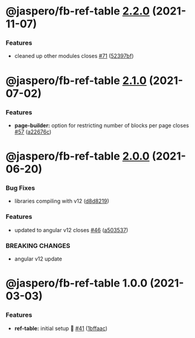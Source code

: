 # @jaspero/fb-ref-table [2.2.0](https://github.com/Jaspero/schema-forms/compare/@jaspero/fb-ref-table@2.1.0...@jaspero/fb-ref-table@2.2.0) (2021-11-07)


### Features

* cleaned up other modules closes [#71](https://github.com/Jaspero/schema-forms/issues/71) ([52397bf](https://github.com/Jaspero/schema-forms/commit/52397bf1eb575d86e4ad639d283fadaedfcd357e))

# @jaspero/fb-ref-table [2.1.0](https://github.com/Jaspero/schema-forms/compare/@jaspero/fb-ref-table@2.0.0...@jaspero/fb-ref-table@2.1.0) (2021-07-02)


### Features

* **page-builder:** option for restricting number of blocks per page closes [#57](https://github.com/Jaspero/schema-forms/issues/57) ([a22676c](https://github.com/Jaspero/schema-forms/commit/a22676ca782fcb17277dd34d1d21451e6b5937ee))

# @jaspero/fb-ref-table [2.0.0](https://github.com/Jaspero/schema-forms/compare/@jaspero/fb-ref-table@1.0.0...@jaspero/fb-ref-table@2.0.0) (2021-06-20)


### Bug Fixes

* libraries compiling with v12 ([d8d8219](https://github.com/Jaspero/schema-forms/commit/d8d8219103d67618f99c219cd82041d9d6fed8f4))


### Features

* updated to angular v12 closes [#46](https://github.com/Jaspero/schema-forms/issues/46) ([a503537](https://github.com/Jaspero/schema-forms/commit/a503537a15dfab646f67e1cacde681a303e8ab01))


### BREAKING CHANGES

* angular v12 update

# @jaspero/fb-ref-table 1.0.0 (2021-03-03)


### Features

* **ref-table:** initial setup :tada: [#41](https://github.com/Jaspero/schema-forms/issues/41) ([1bffaac](https://github.com/Jaspero/schema-forms/commit/1bffaacc56707f9d0278ad818da4fbeb7f92a914))
